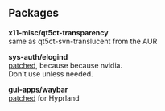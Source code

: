## Packages

**x11-misc/qt5ct-transparency** \
same as qt5ct-svn-translucent from the AUR

**sys-auth/elogind** \
[patched](https://github.com/elogind/elogind/issues/234#issuecomment-1712908507), because because nvidia. \
Don't use unless needed.


**gui-apps/waybar** \
[patched](https://wiki.hyprland.org/Useful-Utilities/Status-Bars/#waybar) for Hyprland


